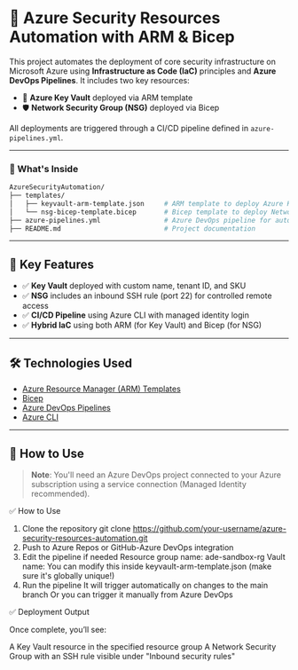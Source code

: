 # 🚀 Azure Security Resources Automation with ARM & Bicep

This project automates the deployment of core security infrastructure on Microsoft Azure using **Infrastructure as Code (IaC)** principles and **Azure DevOps Pipelines**. It includes two key resources:

- 🔐 **Azure Key Vault** deployed via ARM template
- 🛡️ **Network Security Group (NSG)** deployed via Bicep

All deployments are triggered through a CI/CD pipeline defined in `azure-pipelines.yml`.

---

### 📁 What's Inside

```bash
AzureSecurityAutomation/
├── templates/
│   ├── keyvault-arm-template.json     # ARM template to deploy Azure Key Vault
│   └── nsg-bicep-template.bicep       # Bicep template to deploy Network Security Group (NSG)
├── azure-pipelines.yml                # Azure DevOps pipeline for automated deployments
├── README.md                          # Project documentation
```
---

## 🧠 Key Features

- ✅ **Key Vault** deployed with custom name, tenant ID, and SKU
- ✅ **NSG** includes an inbound SSH rule (port 22) for controlled remote access
- ✅ **CI/CD Pipeline** using Azure CLI with managed identity login
- ✅ **Hybrid IaC** using both ARM (for Key Vault) and Bicep (for NSG)

---

## 🛠️ Technologies Used

- [Azure Resource Manager (ARM) Templates](https://learn.microsoft.com/en-us/azure/azure-resource-manager/templates/overview)
- [Bicep](https://learn.microsoft.com/en-us/azure/azure-resource-manager/bicep/overview)
- [Azure DevOps Pipelines](https://learn.microsoft.com/en-us/azure/devops/pipelines/?view=azure-devops)
- [Azure CLI](https://learn.microsoft.com/en-us/cli/azure/install-azure-cli)

---

## 🚀 How to Use

> **Note**: You'll need an Azure DevOps project connected to your Azure subscription using a service connection (Managed Identity recommended).

✅ How to Use
1. Clone the repository
git clone https://github.com/your-username/azure-security-resources-automation.git
2. Push to Azure Repos or GitHub-Azure DevOps integration
3. Edit the pipeline if needed
   Resource group name: ade-sandbox-rg
   Vault name: You can modify this inside keyvault-arm-template.json (make sure it's globally unique!)
4. Run the pipeline
   It will trigger automatically on changes to the main branch
   Or you can trigger it manually from Azure DevOps


✅ Deployment Output

Once complete, you’ll see:

A Key Vault resource in the specified resource group
A Network Security Group with an SSH rule visible under "Inbound security rules"
